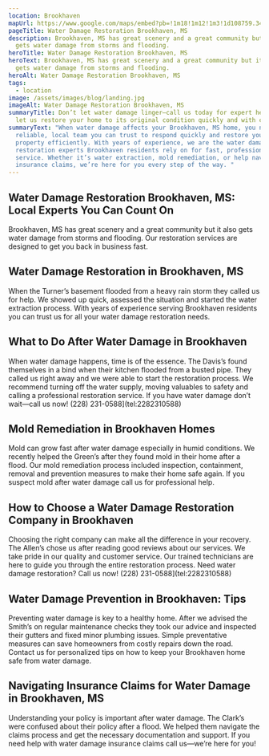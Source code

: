 ```yaml
---
location: Brookhaven
mapUrl: https://www.google.com/maps/embed?pb=!1m18!1m12!1m3!1d108759.34140880762!2d-90.52214546619992!3d31.586467112293192!2m3!1f0!2f0!3f0!3m2!1i1024!2i768!4f13.1!3m3!1m2!1s0x8627d7874d511783%3A0x18255854080d0bc9!2sBrookhaven%2C%20MS%2039601%2C%20USA!5e0!3m2!1sen!2sph!4v1728660032850!5m2!1sen!2sph
pageTitle: Water Damage Restoration Brookhaven, MS
description: Brookhaven, MS has great scenery and a great community but it also
  gets water damage from storms and flooding.
heroTitle: Water Damage Restoration Brookhaven, MS
heroText: Brookhaven, MS has great scenery and a great community but it also
  gets water damage from storms and flooding.
heroAlt: Water Damage Restoration Brookhaven, MS
tags:
  - location
image: /assets/images/blog/landing.jpg
imageAlt: Water Damage Restoration Brookhaven, MS
summaryTitle: Don’t let water damage linger—call us today for expert help and
  let us restore your home to its original condition quickly and with care!
summaryText: "When water damage affects your Brookhaven, MS home, you need a
  reliable, local team you can trust to respond quickly and restore your
  property efficiently. With years of experience, we are the water damage
  restoration experts Brookhaven residents rely on for fast, professional
  service. Whether it’s water extraction, mold remediation, or help navigating
  insurance claims, we’re here for you every step of the way. "
---
```

## Water Damage Restoration Brookhaven, MS: Local Experts You Can Count On

Brookhaven, MS has great scenery and a great community but it also gets water damage from storms and flooding. Our restoration services are designed to get you back in business fast.

## Water Damage Restoration in Brookhaven, MS

When the Turner’s basement flooded from a heavy rain storm they called us for help. We showed up quick, assessed the situation and started the water extraction process. With years of experience serving Brookhaven residents you can trust us for all your water damage restoration needs.

## What to Do After Water Damage in Brookhaven

When water damage happens, time is of the essence. The Davis’s found themselves in a bind when their kitchen flooded from a busted pipe. They called us right away and we were able to start the restoration process. We recommend turning off the water supply, moving valuables to safety and calling a professional restoration service. If you have water damage don’t wait—call us now!
(228) 231-0588](tel:2282310588)

## Mold Remediation in Brookhaven Homes

Mold can grow fast after water damage especially in humid conditions. We recently helped the Green’s after they found mold in their home after a flood. Our mold remediation process included inspection, containment, removal and prevention measures to make their home safe again. If you suspect mold after water damage call us for professional help.

## How to Choose a Water Damage Restoration Company in Brookhaven

Choosing the right company can make all the difference in your recovery. The Allen’s chose us after reading good reviews about our services. We take pride in our quality and customer service. Our trained technicians are here to guide you through the entire restoration process. Need water damage restoration? Call us now!
(228) 231-0588](tel:2282310588)

## Water Damage Prevention in Brookhaven: Tips

Preventing water damage is key to a healthy home. After we advised the Smith’s on regular maintenance checks they took our advice and inspected their gutters and fixed minor plumbing issues. Simple preventative measures can save homeowners from costly repairs down the road. Contact us for personalized tips on how to keep your Brookhaven home safe from water damage.

## Navigating Insurance Claims for Water Damage in Brookhaven, MS

Understanding your policy is important after water damage. The Clark’s were confused about their policy after a flood. We helped them navigate the claims process and get the necessary documentation and support. If you need help with water damage insurance claims call us—we’re here for you!
